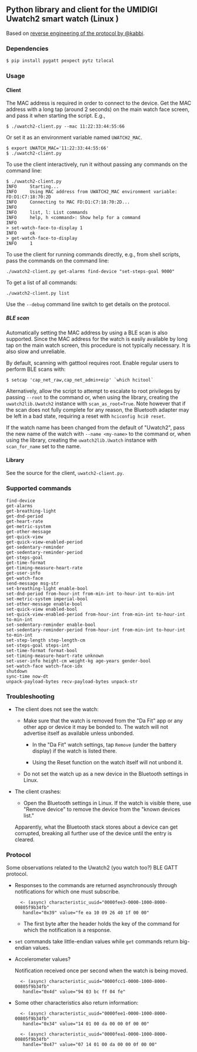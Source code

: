 ## Python library and client for the UMIDIGI Uwatch2 smart watch (Linux )

Based on [reverse engineering of the protocol by @kabbi](https://gist.github.com/kabbi/854a541c1a32e15fb0dfa3338f4ee4a9).

### Dependencies

```bash
$ pip install pygatt pexpect pytz tzlocal
```

### Usage

#### Client

The MAC address is required in order to connect to the device. Get the MAC address with a long tap (around 2 seconds) on the main watch face screen, and pass it when starting the script. E.g.,

    $ ./uwatch2-client.py --mac 11:22:33:44:55:66

Or set it as an environment variable named `UWATCH2_MAC`.

    $ export UWATCH_MAC='11:22:33:44:55:66'
    $ ./uwatch2-client.py

To use the client interactively, run it without passing any commands on the command line:

    $ ./uwatch2-client.py
    INFO     Starting...
    INFO     Using MAC address from UWATCH2_MAC environment variable: FD:D1:C7:18:70:2D
    INFO     Connecting to MAC FD:D1:C7:18:70:2D...
    INFO     
    INFO     list, l: List commands
    INFO     help, h <command>: Show help for a command
    INFO     
    > set-watch-face-to-display 1
    INFO     ok
    > get-watch-face-to-display
    INFO     1

To use the client for running commands directly, e.g., from shell scripts, pass the
commands on the command line:

    ./uwatch2-client.py get-alarms find-device "set-steps-goal 9000" 

To get a list of all commands:

    ./uwatch2-client.py list
    
    
Use the `--debug` command line switch to get details on the protocol.

 
##### BLE scan

Automatically setting the MAC address by using a BLE scan is also supported. Since the MAC address for the watch is easily available by long tap on the main watch screen, this procedure is not typically necessary. It is also slow and unreliable.

By default, scanning with gatttool requires root. Enable regular users to perform BLE scans with:

    $ setcap 'cap_net_raw,cap_net_admin+eip' `which hcitool`
    
Alternatively, allow the script to attempt to escalate to root privileges by passing `--root` to the command or, when using the library, creating the `uwatch2lib.Uwatch2` instance with `scan_as_root=True`. Note however that if the scan does not fully complete for any reason, the Bluetooth adapter may be left in a bad state, requiring a reset with `hciconfig hci0 reset`.

If the watch name has been changed from the default of "Uwatch2", pass the new name of the watch with `--name <my-name>` to the command or, when using the library, creating the `uwatch2lib.Uwatch` instance with `scan_for_name` set to the name.
    
#### Library

See the source for the client, `uwatch2-client.py`.

### Supported commands

```none
find-device
get-alarms
get-breathing-light
get-dnd-period
get-heart-rate
get-metric-system
get-other-message
get-quick-view
get-quick-view-enabled-period
get-sedentary-reminder
get-sedentary-reminder-period
get-steps-goal
get-time-format
get-timing-measure-heart-rate
get-user-info
get-watch-face
send-message msg-str
set-breathing-light enable-bool
set-dnd-period from-hour-int from-min-int to-hour-int to-min-int
set-metric-system imperial-bool
set-other-message enable-bool
set-quick-view enabled-bool
set-quick-view-enabled-period from-hour-int from-min-int to-hour-int to-min-int
set-sedentary-reminder enable-bool
set-sedentary-reminder-period from-hour-int from-min-int to-hour-int to-min-int
set-step-length step-length-cm
set-steps-goal steps-int
set-time-format format-bool
set-timing-measure-heart-rate unknown
set-user-info height-cm weight-kg age-years gender-bool
set-watch-face watch-face-idx
shutdown
sync-time now-dt
unpack-payload-bytes recv-payload-bytes unpack-str
```
    
### Troubleshooting

- The client does not see the watch:

    - Make sure that the watch is removed from the "Da Fit" app or any other app or device it may be bonded to. The watch will not advertise itself as available unless unbonded.

        - In the "Da Fit" watch settings, tap `Remove` (under the battery display) if the watch is listed there. 

        - Using the Reset function on the watch itself will not unbond it.

    - Do not set the watch up as a new device in the Bluetooth settings in Linux.

- The client crashes:

    - Open the Bluetooth settings in Linux. If the watch is visible there, use "Remove device" to remove the device from the "known devices list."
     
     Apparently, what the Bluetooth stack stores about a device can get corrupted, breaking all further use of the device until the entry is cleared.

### Protocol

Some observations related to the Uwatch2 (you watch too?) BLE GATT protocol.

- Responses to the commands are returned asynchronously through notifications for which one must subscribe.

        <- (async) characteristic_uuid="0000fee3-0000-1000-8000-00805f9b34fb"
         handle="0x39" value="fe ea 10 09 26 40 1f 00 00"

    - The first byte after the header holds the key of the command for which the notification is a response.

- `set` commands take little-endian values while `get` commands return big-endian values.

- Accelerometer values?

    Notification received once per second when the watch is being moved.

        <- (async) characteristic_uuid="0000fcc1-0000-1000-8000-00805f9b34fb"
         handle="0x4d" value="94 03 bc ff 04 fe"
        

- Some other characteristics also return information:  

        <- (async) characteristic_uuid="0000fee1-0000-1000-8000-00805f9b34fb"
         handle="0x34" value="14 01 00 da 00 00 0f 00 00"

        <- (async) characteristic_uuid="0000fea1-0000-1000-8000-00805f9b34fb" 
         handle="0x47" value="07 14 01 00 da 00 00 0f 00 00"
